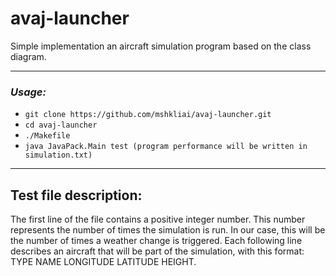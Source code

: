 # avaj-launcher
Simple implementation an aircraft simulation program based on the class diagram.

***
### ***Usage:***
* `git clone https://github.com/mshkliai/avaj-launcher.git`
* `cd avaj-launcher`
* `./Makefile`
* `java JavaPack.Main test (program performance will be written in simulation.txt)`

***

## Test file description:
The first line of the file contains a positive integer number. This number represents the
number of times the simulation is run. In our case, this will be the number of times a
weather change is triggered.
Each following line describes an aircraft that will be part of the simulation, with this
format: TYPE NAME LONGITUDE LATITUDE HEIGHT.
